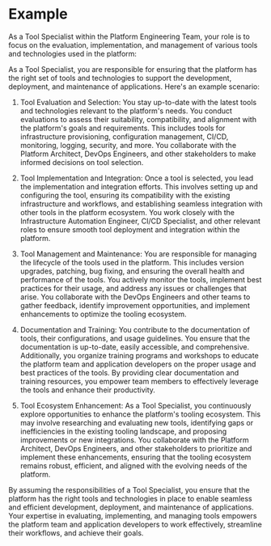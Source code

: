 # Example

As a Tool Specialist within the Platform Engineering Team, your role is to focus on the evaluation, implementation, and management of various tools and technologies used in the platform:

As a Tool Specialist, you are responsible for ensuring that the platform has the right set of tools and technologies to support the development, deployment, and maintenance of applications. Here's an example scenario:

1. Tool Evaluation and Selection: You stay up-to-date with the latest tools and technologies relevant to the platform's needs. You conduct evaluations to assess their suitability, compatibility, and alignment with the platform's goals and requirements. This includes tools for infrastructure provisioning, configuration management, CI/CD, monitoring, logging, security, and more. You collaborate with the Platform Architect, DevOps Engineers, and other stakeholders to make informed decisions on tool selection.

2. Tool Implementation and Integration: Once a tool is selected, you lead the implementation and integration efforts. This involves setting up and configuring the tool, ensuring its compatibility with the existing infrastructure and workflows, and establishing seamless integration with other tools in the platform ecosystem. You work closely with the Infrastructure Automation Engineer, CI/CD Specialist, and other relevant roles to ensure smooth tool deployment and integration within the platform.

3. Tool Management and Maintenance: You are responsible for managing the lifecycle of the tools used in the platform. This includes version upgrades, patching, bug fixing, and ensuring the overall health and performance of the tools. You actively monitor the tools, implement best practices for their usage, and address any issues or challenges that arise. You collaborate with the DevOps Engineers and other teams to gather feedback, identify improvement opportunities, and implement enhancements to optimize the tooling ecosystem.

4. Documentation and Training: You contribute to the documentation of tools, their configurations, and usage guidelines. You ensure that the documentation is up-to-date, easily accessible, and comprehensive. Additionally, you organize training programs and workshops to educate the platform team and application developers on the proper usage and best practices of the tools. By providing clear documentation and training resources, you empower team members to effectively leverage the tools and enhance their productivity.

5. Tool Ecosystem Enhancement: As a Tool Specialist, you continuously explore opportunities to enhance the platform's tooling ecosystem. This may involve researching and evaluating new tools, identifying gaps or inefficiencies in the existing tooling landscape, and proposing improvements or new integrations. You collaborate with the Platform Architect, DevOps Engineers, and other stakeholders to prioritize and implement these enhancements, ensuring that the tooling ecosystem remains robust, efficient, and aligned with the evolving needs of the platform.

By assuming the responsibilities of a Tool Specialist, you ensure that the platform has the right tools and technologies in place to enable seamless and efficient development, deployment, and maintenance of applications. Your expertise in evaluating, implementing, and managing tools empowers the platform team and application developers to work effectively, streamline their workflows, and achieve their goals.
